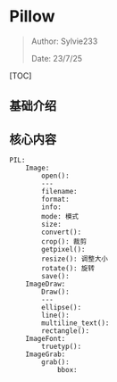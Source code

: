 # Pillow

>Author: Sylvie233
>
>Date: 23/7/25
>

[TOC]

## 基础介绍



## 核心内容

```
PIL:
	Image:
		open():
		---
		filename:
		format:
		info:
		mode: 模式
		size:
		convert():
		crop(): 裁剪
		getpixel():
		resize(): 调整大小
		rotate(): 旋转
		save():
	ImageDraw:
		Draw():
		---
		ellipse():
		line():
		multiline_text():
		rectangle():
	ImageFont:
		truetyp():
	ImageGrab:
		grab():
			bbox:
```

